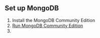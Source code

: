 ## Set up MongoDB

1. Install the MongoDB Community Edition
2. [Run MongoDB Community Edition](https://www.mongodb.com/docs/manual/tutorial/install-mongodb-on-os-x/)
3.

